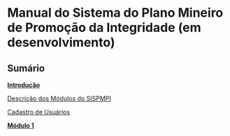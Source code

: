 # **Manual do Sistema do Plano Mineiro de Promoção da Integridade (em desenvolvimento)** #

## Sumário

[**Introdução**](https://github.com/thomazanderson/sispmpi_manual/blob/master/Introducao.md)

[Descrição dos Módulos do SISPMPI](https://github.com/thomazanderson/sispmpi_manual/blob/master/modulos.md)

[Cadastro de Usuários](https://github.com/thomazanderson/sispmpi_manual/blob/master/cadastros.md)


[**Módulo 1**](https://github.com/thomazanderson/sispmpi_manual/blob/master/Modulo1.md)

